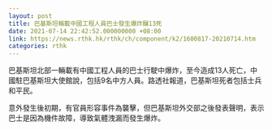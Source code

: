 ```yaml
---
layout: post
title: 巴基斯坦稱載中國工程人員巴士發生爆炸釀13死　
date: 2021-07-14 22:42:52.000000000 +08:00
link: https://news.rthk.hk/rthk/ch/component/k2/1600817-20210714.htm
categories: rthk
---
```


巴基斯坦北部一輛載有中國工程人員的巴士行駛中爆炸，至今造成13人死亡，中國駐巴基斯坦大使館說，包括9名中方人員。路透社報道，巴基斯坦死者包括士兵和平民。

意外發生後初期，有官員形容事件為襲擊，但巴基斯坦外交部之後發表聲明，表示巴士是因為機件故障，導致氣體洩漏而發生爆炸。
